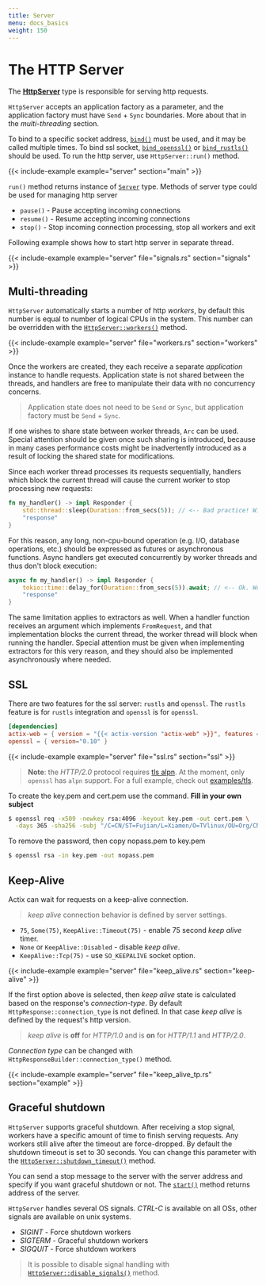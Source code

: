 ```yaml
---
title: Server
menu: docs_basics
weight: 150
---
```


# The HTTP Server

The [**HttpServer**][httpserverstruct] type is responsible for serving http requests.

`HttpServer` accepts an application factory as a parameter, and the application factory
must have `Send` + `Sync` boundaries. More about that in the *multi-threading* section.

To bind to a specific socket address, [`bind()`][bindmethod] must be used, and it may be
called multiple times. To bind ssl socket, [`bind_openssl()`][bindopensslmethod] or
[`bind_rustls()`][bindrusttls] should be used. To run the http server, use `HttpServer::run()`
method.

{{< include-example example="server" section="main" >}}

`run()` method returns instance of [`Server`][server] type. Methods of server type
could be used for managing http server

- `pause()` - Pause accepting incoming connections
- `resume()` - Resume accepting incoming connections
- `stop()` - Stop incoming connection processing, stop all workers and exit

Following example shows how to start http server in separate thread.

{{< include-example example="server" file="signals.rs" section="signals" >}}

## Multi-threading

`HttpServer` automatically starts a number of http *workers*, by default this number is
equal to number of logical CPUs in the system. This number can be overridden with the
[`HttpServer::workers()`][workers] method.

{{< include-example example="server" file="workers.rs" section="workers" >}}

Once the workers are created, they each receive a separate *application* instance to handle
requests. Application state is not shared between the threads, and handlers are free to manipulate
their data with no concurrency concerns.

> Application state does not need to be `Send` or `Sync`, but application
factory must be `Send` + `Sync`.

If one wishes to share state between worker threads, `Arc` can be used. Special attention should be
given once such sharing is introduced, because in many cases performance costs might be
inadvertently introduced as a result of locking the shared state for modifications.

Since each worker thread processes its requests sequentially, handlers which block the current
thread will cause the current worker to stop processing new requests:

```rust
fn my_handler() -> impl Responder {
    std::thread::sleep(Duration::from_secs(5)); // <-- Bad practice! Will cause the current worker thread to hang!
    "response"
}
```
For this reason, any long, non-cpu-bound operation (e.g. I/O, database operations, etc.) should be
expressed as futures or asynchronous functions. Async handlers get executed concurrently by worker
threads and thus don't block execution:

```rust
async fn my_handler() -> impl Responder {
    tokio::time::delay_for(Duration::from_secs(5)).await; // <-- Ok. Worker thread will handle other requests here
    "response"
}
```

The same limitation applies to extractors as well. When a handler function receives an argument
which implements `FromRequest`, and that implementation blocks the current thread, the worker thread
will block when running the handler. Special attention must be given when implementing extractors
for this very reason, and they should also be implemented asynchronously where needed.

## SSL

There are two features for the ssl server: `rustls` and `openssl`. The `rustls` feature is for
`rustls` integration and `openssl` is for `openssl`.

```toml
[dependencies]
actix-web = { version = "{{< actix-version "actix-web" >}}", features = ["openssl"] }
openssl = { version="0.10" }
```

{{< include-example example="server" file="ssl.rs" section="ssl" >}}

> **Note**: the *HTTP/2.0* protocol requires [tls alpn][tlsalpn].
> At the moment, only `openssl` has `alpn` support.
> For a full example, check out [examples/tls][exampletls].

To create the key.pem and cert.pem use the command. **Fill in your own subject**
```bash
$ openssl req -x509 -newkey rsa:4096 -keyout key.pem -out cert.pem \
  -days 365 -sha256 -subj "/C=CN/ST=Fujian/L=Xiamen/O=TVlinux/OU=Org/CN=muro.lxd"
```
To remove the password, then copy nopass.pem to key.pem
```bash
$ openssl rsa -in key.pem -out nopass.pem
```

## Keep-Alive

Actix can wait for requests on a keep-alive connection.

> *keep alive* connection behavior is defined by server settings.

- `75`, `Some(75)`, `KeepAlive::Timeout(75)` - enable 75 second *keep alive* timer.
- `None` or `KeepAlive::Disabled` - disable *keep alive*.
- `KeepAlive::Tcp(75)` - use `SO_KEEPALIVE` socket option.

{{< include-example example="server" file="keep_alive.rs" section="keep-alive" >}}

If the first option above is selected, then *keep alive* state is calculated based on the
response's *connection-type*. By default `HttpResponse::connection_type` is not
defined. In that case *keep alive* is defined by the request's http version.

> *keep alive* is **off** for *HTTP/1.0* and is **on** for *HTTP/1.1* and *HTTP/2.0*.

*Connection type* can be changed with `HttpResponseBuilder::connection_type()` method.

{{< include-example example="server" file="keep_alive_tp.rs" section="example" >}}

## Graceful shutdown

`HttpServer` supports graceful shutdown. After receiving a stop signal, workers
have a specific amount of time to finish serving requests. Any workers still alive after the
timeout are force-dropped. By default the shutdown timeout is set to 30 seconds.  You
can change this parameter with the [`HttpServer::shutdown_timeout()`][shutdowntimeout]
method.

You can send a stop message to the server with the server address and specify if you want
graceful shutdown or not. The [`start()`][startmethod] method returns address of the server.

`HttpServer` handles several OS signals. *CTRL-C* is available on all OSs, other signals
are available on unix systems.

- *SIGINT* - Force shutdown workers
- *SIGTERM* - Graceful shutdown workers
- *SIGQUIT* - Force shutdown workers

> It is possible to disable signal handling with
[`HttpServer::disable_signals()`][disablesignals] method.

[server]: https://docs.rs/actix-web/2/actix_web/dev/struct.Server.html
[httpserverstruct]: https://docs.rs/actix-web/2/actix_web/struct.HttpServer.html
[bindmethod]: https://docs.rs/actix-web/2/actix_web/struct.HttpServer.html#method.bind
[bindopensslmethod]: https://docs.rs/actix-web/2/actix_web/struct.HttpServer.html#method.bind_openssl
[bindrusttls]: https://docs.rs/actix-web/2/actix_web/struct.HttpServer.html#method.bind_rustls
[startmethod]: https://docs.rs/actix-web/2/actix_web/struct.HttpServer.html#method.start
[workers]: https://docs.rs/actix-web/2/actix_web/struct.HttpServer.html#method.workers
[tlsalpn]: https://tools.ietf.org/html/rfc7301
[exampletls]: https://github.com/actix/examples/tree/master/tls
[shutdowntimeout]: https://docs.rs/actix-web/2/actix_web/struct.HttpServer.html#method.shutdown_timeout
[disablesignals]: https://docs.rs/actix-web/2/actix_web/struct.HttpServer.html#method.disable_signals
